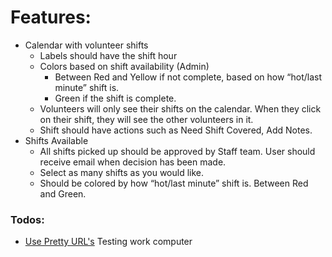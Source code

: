 # Features:
- Calendar with volunteer shifts
  - Labels should have the shift hour
  - Colors based on shift availability (Admin)
    - Between Red and Yellow if not complete, based on how “hot/last minute” shift is.
    - Green if the shift is complete.
  - Volunteers will only see their shifts on the calendar. When they click on their shift, they will see the other volunteers in it.
  - Shift should have actions such as Need Shift Covered, Add Notes.
- Shifts Available
  - All shifts picked up should be approved by Staff team. User should receive email when decision has been made.
  - Select as many shifts as you would like.
  - Should be colored by how “hot/last minute” shift is. Between Red and Green.

### Todos:
- [Use Pretty URL's](https://scotch.io/quick-tips/pretty-urls-in-angularjs-removing-the-hashtag)
Testing work computer
